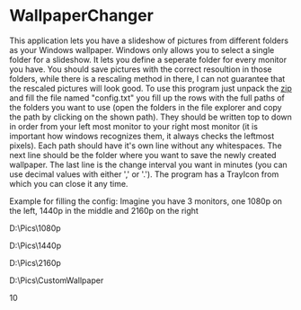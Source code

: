 # WallpaperChanger
This application lets you have a slideshow of pictures from different folders as your Windows wallpaper. Windows only allows you to select a single folder for a slideshow. It lets you define a seperate folder for every monitor you have. You should save pictures with the correct resoultion in those folders, while there is a rescaling method in there, I can not guarantee that the rescaled pictures will look good. To use this program just unpack the [zip](https://github.com/GuentherThomas/WallpaperChanger/releases/tag/v1.0) and fill the file named "config.txt" you fill up the rows with the full paths of the folders you want to use (open the folders in the file explorer and copy the path by clicking on the shown path). They should be written top to down in order from your left most monitor to your right most monitor (it is important how windows recognizes them, it always checks the leftmost pixels). Each path should have it's own line without any whitespaces. The next line should be the folder where you want to save the newly created wallpaper. The last line is the change interval you want in minutes (you can use decimal values with either ',' or '.'). The program has a TrayIcon from which you can close it any time.

Example for filling the config: Imagine you have 3 monitors, one 1080p on the left, 1440p in the middle and 2160p on the right

D:\Pics\1080p

D:\Pics\1440p

D:\Pics\2160p

D:\Pics\CustomWallpaper

10
